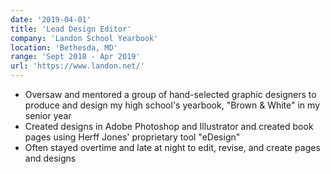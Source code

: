 ```yaml
---
date: '2019-04-01'
title: 'Lead Design Editor'
company: 'Landon School Yearbook'
location: 'Bethesda, MD'
range: 'Sept 2018 - Apr 2019'
url: 'https://www.landon.net/'
---
```


- Oversaw and mentored a group of hand-selected graphic designers to produce and design my high school's yearbook, "Brown \& White" in my senior year
- Created designs in Adobe Photoshop and Illustrator and created book pages using Herff Jones' proprietary tool "eDesign"
- Often stayed overtime and late at night to edit, revise, and create pages and designs
